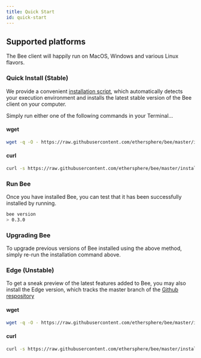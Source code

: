 ```yaml
---
title: Quick Start
id: quick-start
---
```


## Supported platforms

The Bee client will happily run on MacOS, Windows and various Linux flavors.

### Quick Install (Stable)

We provide a convenient [installation script](https://github.com/ethersphere/bee/blob/637b67a8e0a2b15e707f510bb7f49aea4ef6c110/install.sh), which automatically detects your execution environment and installs the latest stable version of the Bee client on your computer.

Simply run either one of the following commands in your Terminal...

#### wget
```sh
wget -q -O - https://raw.githubusercontent.com/ethersphere/bee/master/install.sh | TAG=v0.3.0 bash
```

#### curl
```sh
curl -s https://raw.githubusercontent.com/ethersphere/bee/master/install.sh | TAG=v0.3.0 bash
```

### Run Bee

Once you have installed Bee, you can test that it has been successfully installed by running.

```sh
bee version
> 0.3.0
```

### Upgrading Bee

To upgrade previous versions of Bee installed using the above method, simply re-run the installation command above.

### Edge (Unstable)

To get a sneak preview of the latest features added to Bee, you may also install the Edge version, which tracks the master branch of the [Github respository](https://github.com/ethersphere/bee)

#### wget
```sh
wget -q -O - https://raw.githubusercontent.com/ethersphere/bee/master/install.sh | bash
```

#### curl
```sh
curl -s https://raw.githubusercontent.com/ethersphere/bee/master/install.sh | bash
```